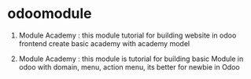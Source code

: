 # odoomodule

1. Module Academy :
this module tutorial for building website in odoo frontend create basic academy with academy model

2. Module Academy :
this module is tutorial for building basic Module in odoo with domain, menu, action menu, its better for newbie in Odoo 
